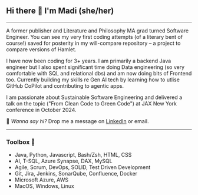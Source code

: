 ## Hi there 👋 I'm Madi (she/her)
---
A former publisher and Literature and Philosophy MA grad turned Software Engineer. You can see my very first coding attempts (of a literary bent of course!) saved for posterity in my will-compare repository – a project to compare versions of Hamlet.

I have now been coding for 3+ years. I am primarily a backend Java engineer but I also spent significant time doing Data engineering (so very comfortable with SQL and relational dbs) and am now doing bits of Frontend too. Currently building my skills re Gen AI tech by learning how to utlise GitHub CoPilot and contributing to agentic apps.

I am passionate about Sustainable Software Engineering and delivered a talk on the topic ("From Clean Code to Green Code") at JAX New York conference in October 2024. 

<!--- 💻
For a good example of my Java and Spring Boot skills check out my end of bootcamp project a [library API](https://github.com/rosemadr/DFESW7_Final_Project).
 * practicing my Java skills (see pinned repos for current work!)
* building my Linux and command line knowledge using the [overthewire games](https://overthewire.org/wargames/)<br>
📚 <i>Currently studying:</i> Java, SOLID principles, JDBC and Spring Boot at QA Academy's DFE Software Development bootcamp.<br> --->
💬 <i>Wanna say hi?</i> Drop me a message on [LinkedIn](https://www.linkedin.com/in/mrsimcock-brown/) or email.

---

### Toolbox 🧰
<ul><li> Java, Python, Javascript, Bash/Zsh, HTML, CSS </li>
<li> AI, T-SQL, Azure Synapse, DAX, MySQL </li>
<li> Agile, Scrum, DevOps, SOLID, Test Driven Development </li>
<li> Git, Jira, Jenkins, SonarQube, Confluence, Docker </li>
<li> Microsoft Azure, AWS </li>
<li> MacOS, Windows, Linux </li>
</ul>
